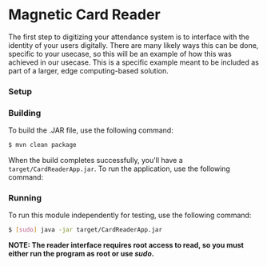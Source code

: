 # Magnetic Card Reader
The first step to digitizing your attendance system is to interface with the identity of your users digitally. There are many likely ways this can be done, specific to your usecase, so this will be an example of how this was achieved in our usecase. This is a specific example meant to be included as part of a larger, edge computing-based solution.

### Setup



### Building
To build the .JAR file, use the following command:
```bash
$ mvn clean package
```
When the build completes successfully, you'll have a `target/CardReaderApp.jar`. To run the application, use the following command:

### Running
To run this module independently for testing, use the following command:
```bash
$ [sudo] java -jar target/CardReaderApp.jar
```
**NOTE: The reader interface requires root access to read, so you must either run the program as root or use _sudo_.**
